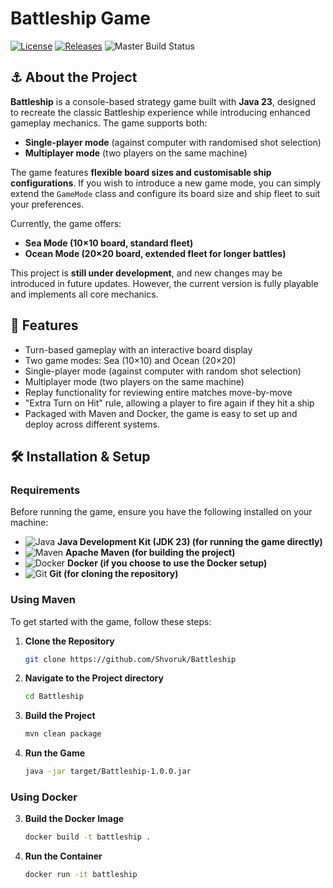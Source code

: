 # Battleship Game

[![License](https://img.shields.io/github/license/Shvoruk/Battleship.svg?style=rounde)](https://github.com/Shvoruk/Battleship/blob/master/LICENSE) 
[![Releases](https://img.shields.io/github/release/Shvoruk/Battleship/all.svg?include_prereleases&style=rounded)](https://github.com/Shvoruk/Battleship/releases) 
![Master Build Status](https://img.shields.io/github/actions/workflow/status/Shvoruk/Battleship/main.yml?branch=master)

## ⚓️ About the Project

**Battleship** is a console-based strategy game built with **Java 23**, designed to recreate the classic Battleship experience while introducing enhanced gameplay mechanics. The game supports both:
- **Single-player mode** (against computer with randomised shot selection)
- **Multiplayer mode** (two players on the same machine)

The game features **flexible board sizes and customisable ship configurations**. If you wish to introduce a new game mode, you can simply extend the `GameMode` class and configure its board size and ship fleet to suit your preferences.

Currently, the game offers:

- **Sea Mode (10×10 board, standard fleet)**
- **Ocean Mode (20×20 board, extended fleet for longer battles)**

This project is **still under development**, and new changes may be introduced in future updates. However, the current version is fully playable and implements all core mechanics.

## 🎣 Features

- Turn-based gameplay with an interactive board display
- Two game modes: Sea (10×10) and Ocean (20×20)
- Single-player mode (against computer with random shot selection)
- Multiplayer mode (two players on the same machine)
- Replay functionality for reviewing entire matches move-by-move
- "Extra Turn on Hit" rule, allowing a player to fire again if they hit a ship
- Packaged with Maven and Docker, the game is easy to set up and deploy across different systems.

## 🛠️ Installation & Setup

### Requirements

Before running the game, ensure you have the following installed on your machine:


- ![Java](https://img.shields.io/badge/Java-ED8B00?logo=openjdk&logoColor=white&style=flat) **Java Development Kit (JDK 23) (for running the game directly)**
- ![Maven](https://img.shields.io/badge/Maven-C71A36?logo=apachemaven&logoColor=white&style=flat) **Apache Maven (for building the project)**
- ![Docker](https://img.shields.io/badge/Docker-2496ED?logo=docker&logoColor=white&style=flat) **Docker (if you choose to use the Docker setup)**
- ![Git](https://img.shields.io/badge/Git-F05032?logo=git&logoColor=white&style=flat) **Git (for cloning the repository)**

### Using Maven

To get started with the game, follow these steps:

1. **Clone the Repository**
   ```sh
   git clone https://github.com/Shvoruk/Battleship
2. **Navigate to the Project directory**
   ```sh
   cd Battleship
3. **Build the Project**
   ```sh
   mvn clean package
4. **Run the Game**
   ```sh
   java -jar target/Battleship-1.0.0.jar

### Using Docker

3. **Build the Docker Image**
   ```sh
   docker build -t battleship .
4. **Run the Container**
   ```sh
   docker run -it battleship
